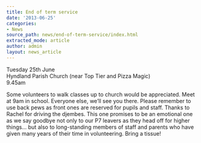 ```yaml
---
title: End of term service
date: '2013-06-25'
categories:
- News
source_path: news/end-of-term-service/index.html
extracted_mode: article
author: admin
layout: news_article
---
```

Tuesday 25th June  
Hyndland Parish Church (near Top Tier and Pizza Magic)  
9.45am

Some volunteers to walk classes up to church would be appreciated. Meet at 9am in school. Everyone else, we’ll see you there. Please remember to use back pews as front ones are reserved for pupils and staff. Thanks to Rachel for driving the djembes. This one promises to be an emotional one as we say goodbye not only to our P7 leavers as they head off for higher things… but also to long-standing members of staff and parents who have given many years of their time in volunteering. Bring a tissue!

